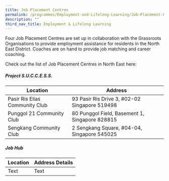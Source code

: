 ```yaml
---
title: Job Placement Centres
permalink: /programmes/Employment-and-Lifelong-Learning/Job-Placement-Centres
description: ""
third_nav_title: Employment & Lifelong Learning
---
```

Four Job Placement Centres are set up in collaboration with the Grassroots Organisations to provide employment assistance for residents in the North East District. Coaches are on hand to provide job matching and career coaching. 

Check out the list of Job Placement Centres in North East here:

##### Project S.U.C.C.E.S.S.

| Location | Address |
| -------- | -------- |
| Pasir Ris Elias Community Club | 93 Pasir Ris Drive 3, #02-02 Singapore 519498 |
| Punggol 21 Community Club | 80 Punggol Field, Basement 1, Singapore 828815 |
| Sengkang Community Club | 2 Sengkang Square, #04-04, Singapore 545025 |

##### Job Hub


| Location | Address Details |
| -------- | -------- |
| Text     | Text     |

